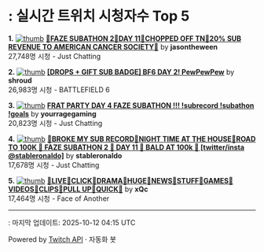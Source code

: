 # : 실시간 트위치 시청자수 Top 5

**1.** [![thumb](https://static-cdn.jtvnw.net/previews-ttv/live_user_jasontheween-320x180.jpg)](https://twitch.tv/jasontheween)
**[🔴FAZE SUBATHON 2🔴DAY 11🔴CHOPPED OFF TN🔴20% SUB REVENUE TO AMERICAN CANCER SOCIETY🔴](https://twitch.tv/jasontheween)** by **jasontheween**<br>27,748명 시청  - Just Chatting

**2.** [![thumb](https://static-cdn.jtvnw.net/previews-ttv/live_user_shroud-320x180.jpg)](https://twitch.tv/shroud)
**[[DROPS + GIFT SUB BADGE] BF6 DAY 2! PewPewPew](https://twitch.tv/shroud)** by **shroud**<br>26,983명 시청  - BATTLEFIELD 6

**3.** [![thumb](https://static-cdn.jtvnw.net/previews-ttv/live_user_yourragegaming-320x180.jpg)](https://twitch.tv/yourragegaming)
**[FRAT PARTY DAY 4 FAZE SUBATHON !!! !subrecord !subathon !goals](https://twitch.tv/yourragegaming)** by **yourragegaming**<br>20,823명 시청  - Just Chatting

**4.** [![thumb](https://static-cdn.jtvnw.net/previews-ttv/live_user_stableronaldo-320x180.jpg)](https://twitch.tv/stableronaldo)
**[🦇BROKE MY SUB RECORD🦇NIGHT TIME AT THE HOUSE🦇ROAD TO 100K 🦇  FAZE SUBATHON 2 🦇  DAY 11 🦇 BALD AT 100k 🏈 [twitter/insta @stableronaldo]](https://twitch.tv/stableronaldo)** by **stableronaldo**<br>17,678명 시청  - Just Chatting

**5.** [![thumb](https://static-cdn.jtvnw.net/previews-ttv/live_user_xqc-320x180.jpg)](https://twitch.tv/xQc)
**[🐸LIVE🐸CLICK🐸DRAMA🐸HUGE🐸NEWS🐸STUFF🐸GAMES🐸VIDEOS🐸CLIPS🐸PULL UP🐸QUICK🐸](https://twitch.tv/xQc)** by **xQc**<br>17,464명 시청  - Face of Another


---
: 마지막 업데이트: 2025-10-12 04:15 UTC

Powered by [Twitch API](https://dev.twitch.tv/docs/api/reference) · 자동화 봇
